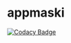# appmaski

[![Codacy Badge](https://api.codacy.com/project/badge/Grade/751de04df68147b0885da8675cfaf599)](https://app.codacy.com/gh/speedmatao/appmaski?utm_source=github.com&utm_medium=referral&utm_content=speedmatao/appmaski&utm_campaign=Badge_Grade)